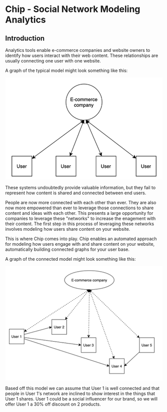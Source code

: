 # Chip - Social Network Modeling Analytics

## Introduction

Analytics tools enable e-commerce companies and website owners to identify how users interact with their web content. These relationships are usually connecting one user with one website.

A graph of the typical model might look something like this:

![Traditional Model](traditional-model.png)

These systems undoubtedly provide valuable information, but they fail to represent how content is shared and connected between end users.

People are now more connected with each other than ever. They are also now more empowered than ever to leverage those connections to share content and ideas with each other. This presents a large opportunity for companies to leverage these "networks" to increase the enagement with their content. The first step in this process of leveraging these networks involves modeling how users share content on your website.

This is where Chip comes into play. Chip enables an automated approach for modeling how users engage with and share content on your website, automatically building connected graphs for your user base.

A graph of the connected model might look something like this:

![Connected Model](connected-model.png)

Based off this model we can assume that User 1 is well connected and that people in User 1's network are inclined to show interest in the things that User 1 shares. User 1 could be a social influencer for our brand, so we will offer User 1 a 30% off discount on 2 products.
